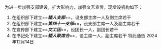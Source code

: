 为进一步加强支部建设，扩大影响力，加强文艺宣传，现增设机构如下：
1. 在组织部下建立==***矮人支部***==，设支部主席一人及副主席若干
2. 在组织部下建立==***第四十一支部***==，设支部主席一人及副主席若干
3. 在宣传部下建立==***文工团***==，设团长一人，副团长若干
4. 在书记处下建立==***矮人联席会***==，设主席一人，副主席若干
特此通告
2024年12月14日